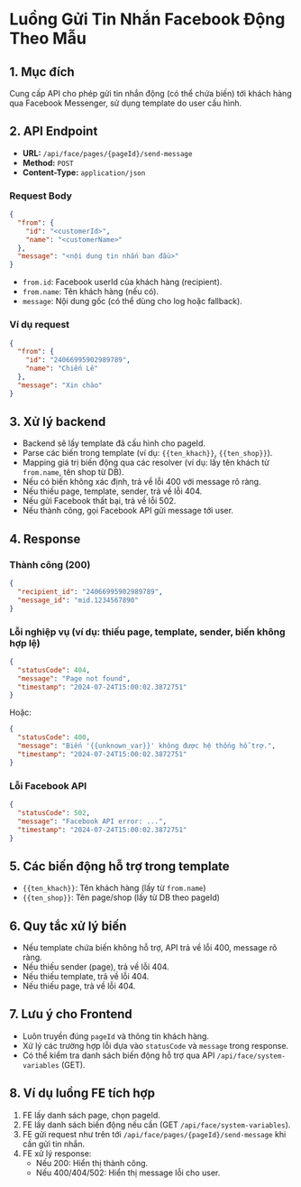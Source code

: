 # Luồng Gửi Tin Nhắn Facebook Động Theo Mẫu

## 1. Mục đích
Cung cấp API cho phép gửi tin nhắn động (có thể chứa biến) tới khách hàng qua Facebook Messenger, sử dụng template do user cấu hình.

## 2. API Endpoint

- **URL:** `/api/face/pages/{pageId}/send-message`
- **Method:** `POST`
- **Content-Type:** `application/json`

### Request Body
```json
{
  "from": {
    "id": "<customerId>",
    "name": "<customerName>"
  },
  "message": "<nội dung tin nhắn ban đầu>"
}
```
- `from.id`: Facebook userId của khách hàng (recipient).
- `from.name`: Tên khách hàng (nếu có).
- `message`: Nội dung gốc (có thể dùng cho log hoặc fallback).

### Ví dụ request
```json
{
  "from": {
    "id": "24066995902989789",
    "name": "Chiến Lê"
  },
  "message": "Xin chào"
}
```

## 3. Xử lý backend
- Backend sẽ lấy template đã cấu hình cho pageId.
- Parse các biến trong template (ví dụ: `{{ten_khach}}`, `{{ten_shop}}`).
- Mapping giá trị biến động qua các resolver (ví dụ: lấy tên khách từ `from.name`, tên shop từ DB).
- Nếu có biến không xác định, trả về lỗi 400 với message rõ ràng.
- Nếu thiếu page, template, sender, trả về lỗi 404.
- Nếu gửi Facebook thất bại, trả về lỗi 502.
- Nếu thành công, gọi Facebook API gửi message tới user.

## 4. Response
### Thành công (200)
```json
{
  "recipient_id": "24066995902989789",
  "message_id": "mid.1234567890"
}
```

### Lỗi nghiệp vụ (ví dụ: thiếu page, template, sender, biến không hợp lệ)
```json
{
  "statusCode": 404,
  "message": "Page not found",
  "timestamp": "2024-07-24T15:00:02.3872751"
}
```
Hoặc:
```json
{
  "statusCode": 400,
  "message": "Biến '{{unknown_var}}' không được hệ thống hỗ trợ.",
  "timestamp": "2024-07-24T15:00:02.3872751"
}
```

### Lỗi Facebook API
```json
{
  "statusCode": 502,
  "message": "Facebook API error: ...",
  "timestamp": "2024-07-24T15:00:02.3872751"
}
```

## 5. Các biến động hỗ trợ trong template
- `{{ten_khach}}`: Tên khách hàng (lấy từ `from.name`)
- `{{ten_shop}}`: Tên page/shop (lấy từ DB theo pageId)

## 6. Quy tắc xử lý biến
- Nếu template chứa biến không hỗ trợ, API trả về lỗi 400, message rõ ràng.
- Nếu thiếu sender (page), trả về lỗi 404.
- Nếu thiếu template, trả về lỗi 404.
- Nếu thiếu page, trả về lỗi 404.

## 7. Lưu ý cho Frontend
- Luôn truyền đúng `pageId` và thông tin khách hàng.
- Xử lý các trường hợp lỗi dựa vào `statusCode` và `message` trong response.
- Có thể kiểm tra danh sách biến động hỗ trợ qua API `/api/face/system-variables` (GET).

## 8. Ví dụ luồng FE tích hợp
1. FE lấy danh sách page, chọn pageId.
2. FE lấy danh sách biến động nếu cần (GET `/api/face/system-variables`).
3. FE gửi request như trên tới `/api/face/pages/{pageId}/send-message` khi cần gửi tin nhắn.
4. FE xử lý response:
   - Nếu 200: Hiển thị thành công.
   - Nếu 400/404/502: Hiển thị message lỗi cho user.
